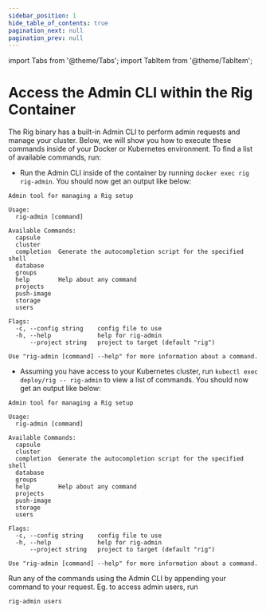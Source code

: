 ```yaml
---
sidebar_position: 1
hide_table_of_contents: true
pagination_next: null
pagination_prev: null
---
```


import Tabs from '@theme/Tabs';
import TabItem from '@theme/TabItem';

# Access the Admin CLI within the Rig Container

The Rig binary has a built-in Admin CLI to perform admin requests and manage your cluster. Below, we will show you how to execute these commands inside of your Docker or Kubernetes environment. To find a list of available commands, run:

<Tabs>
<TabItem value="docker" label="Docker">

- Run the Admin CLI inside of the container by running `docker exec rig rig-admin`. You should now get an output like below:
```
Admin tool for managing a Rig setup

Usage:
  rig-admin [command]

Available Commands:
  capsule     
  cluster     
  completion  Generate the autocompletion script for the specified shell
  database    
  groups      
  help        Help about any command
  projects    
  push-image  
  storage     
  users       

Flags:
  -c, --config string    config file to use
  -h, --help             help for rig-admin
      --project string   project to target (default "rig")

Use "rig-admin [command] --help" for more information about a command.
```

</TabItem>
<TabItem value="k8s" label="Kubernetes">

- Assuming you have access to your Kubernetes cluster, run `kubectl exec deploy/rig -- rig-admin` to view a list of commands. You should now get an output like below:
```
Admin tool for managing a Rig setup

Usage:
  rig-admin [command]

Available Commands:
  capsule     
  cluster     
  completion  Generate the autocompletion script for the specified shell
  database    
  groups      
  help        Help about any command
  projects    
  push-image  
  storage     
  users       

Flags:
  -c, --config string    config file to use
  -h, --help             help for rig-admin
      --project string   project to target (default "rig")

Use "rig-admin [command] --help" for more information about a command.
```
</TabItem>
</Tabs>

Run any of the commands using the Admin CLI by appending your command to your request. Eg. to access admin users, run 
```bash
rig-admin users
```